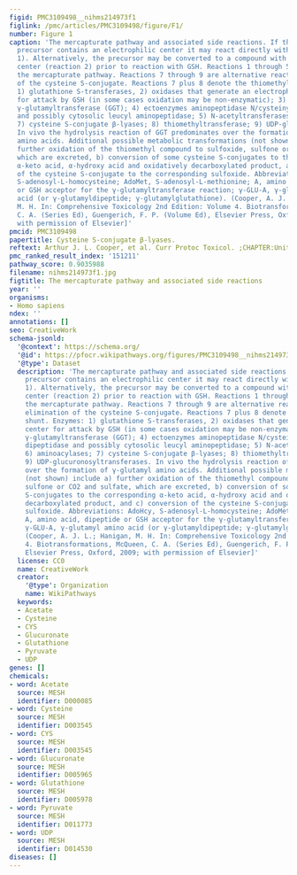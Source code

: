 ```yaml
---
figid: PMC3109498__nihms214973f1
figlink: /pmc/articles/PMC3109498/figure/F1/
number: Figure 1
caption: 'The mercapturate pathway and associated side reactions. If the mercapturate
  precursor contains an electrophilic center it may react directly with GSH (reaction
  1). Alternatively, the precursor may be converted to a compound with an electrophilic
  center (reaction 2) prior to reaction with GSH. Reactions 1 through 5 represent
  the mercapturate pathway. Reactions 7 through 9 are alternative reactions for elimination
  of the cysteine S-conjugate. Reactions 7 plus 8 denote the thiomethyl shunt. Enzymes:
  1) glutathione S-transferases, 2) oxidases that generate an electrophilic center
  for attack by GSH (in some cases oxidation may be non-enzymatic); 3) ectoenzyme
  γ-glutamyltransferase (GGT); 4) ectoenzymes aminopeptidase N/cysteinylglycine dipeptidase
  and possibly cytosolic leucyl aminopeptidase; 5) N-acetyltransferases; 6) aminoacylases;
  7) cysteine S-conjugate β-lyases; 8) thiomethyltransferase; 9) UDP-glucuronosyltransferases.
  In vivo the hydrolysis reaction of GGT predominates over the formation of γ-glutamyl
  amino acids. Additional possible metabolic transformations (not shown) include a)
  further oxidation of the thiomethyl compound to sulfoxide, sulfone or CO2 and sulfate,
  which are excreted, b) conversion of some cysteine S-conjugates to the corresponding
  α-keto acid, α-hydroxy acid and oxidatively decarboxylated product, and c) conversion
  of the cysteine S-conjugate to the corresponding sulfoxide. Abbreviations: AdoHcy,
  S-adenosyl-L-homocysteine; AdoMet, S-adenosyl-L-methionine; A, amino acid, dipeptide
  or GSH acceptor for the γ-glutamyltransferase reaction; γ-GLU-A, γ-glutamyl amino
  acid (or γ-glutamyldipeptide; γ-glutamylglutathione). (Cooper, A. J. L.; Hanigan,
  M. H. In: Comprehensive Toxicology 2nd Edition: Volume 4. Biotransformations, McQueen,
  C. A. (Series Ed), Guengerich, F. P. (Volume Ed), Elsevier Press, Oxford, 2009;
  with permission of Elsevier]'
pmcid: PMC3109498
papertitle: Cysteine S-conjugate β-lyases.
reftext: Arthur J. L. Cooper, et al. Curr Protoc Toxicol. ;CHAPTER:Unit-4.36.
pmc_ranked_result_index: '151211'
pathway_score: 0.9035988
filename: nihms214973f1.jpg
figtitle: The mercapturate pathway and associated side reactions
year: ''
organisms:
- Homo sapiens
ndex: ''
annotations: []
seo: CreativeWork
schema-jsonld:
  '@context': https://schema.org/
  '@id': https://pfocr.wikipathways.org/figures/PMC3109498__nihms214973f1.html
  '@type': Dataset
  description: 'The mercapturate pathway and associated side reactions. If the mercapturate
    precursor contains an electrophilic center it may react directly with GSH (reaction
    1). Alternatively, the precursor may be converted to a compound with an electrophilic
    center (reaction 2) prior to reaction with GSH. Reactions 1 through 5 represent
    the mercapturate pathway. Reactions 7 through 9 are alternative reactions for
    elimination of the cysteine S-conjugate. Reactions 7 plus 8 denote the thiomethyl
    shunt. Enzymes: 1) glutathione S-transferases, 2) oxidases that generate an electrophilic
    center for attack by GSH (in some cases oxidation may be non-enzymatic); 3) ectoenzyme
    γ-glutamyltransferase (GGT); 4) ectoenzymes aminopeptidase N/cysteinylglycine
    dipeptidase and possibly cytosolic leucyl aminopeptidase; 5) N-acetyltransferases;
    6) aminoacylases; 7) cysteine S-conjugate β-lyases; 8) thiomethyltransferase;
    9) UDP-glucuronosyltransferases. In vivo the hydrolysis reaction of GGT predominates
    over the formation of γ-glutamyl amino acids. Additional possible metabolic transformations
    (not shown) include a) further oxidation of the thiomethyl compound to sulfoxide,
    sulfone or CO2 and sulfate, which are excreted, b) conversion of some cysteine
    S-conjugates to the corresponding α-keto acid, α-hydroxy acid and oxidatively
    decarboxylated product, and c) conversion of the cysteine S-conjugate to the corresponding
    sulfoxide. Abbreviations: AdoHcy, S-adenosyl-L-homocysteine; AdoMet, S-adenosyl-L-methionine;
    A, amino acid, dipeptide or GSH acceptor for the γ-glutamyltransferase reaction;
    γ-GLU-A, γ-glutamyl amino acid (or γ-glutamyldipeptide; γ-glutamylglutathione).
    (Cooper, A. J. L.; Hanigan, M. H. In: Comprehensive Toxicology 2nd Edition: Volume
    4. Biotransformations, McQueen, C. A. (Series Ed), Guengerich, F. P. (Volume Ed),
    Elsevier Press, Oxford, 2009; with permission of Elsevier]'
  license: CC0
  name: CreativeWork
  creator:
    '@type': Organization
    name: WikiPathways
  keywords:
  - Acetate
  - Cysteine
  - CYS
  - Glucuronate
  - Glutathione
  - Pyruvate
  - UDP
genes: []
chemicals:
- word: Acetate
  source: MESH
  identifier: D000085
- word: Cysteine
  source: MESH
  identifier: D003545
- word: CYS
  source: MESH
  identifier: D003545
- word: Glucuronate
  source: MESH
  identifier: D005965
- word: Glutathione
  source: MESH
  identifier: D005978
- word: Pyruvate
  source: MESH
  identifier: D011773
- word: UDP
  source: MESH
  identifier: D014530
diseases: []
---
```

